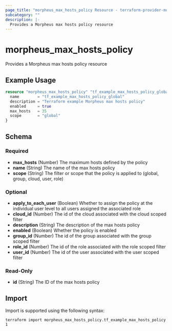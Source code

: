 ```yaml
---
page_title: "morpheus_max_hosts_policy Resource - terraform-provider-morpheus"
subcategory: ""
description: |-
  Provides a Morpheus max hosts policy resource
---
```


# morpheus_max_hosts_policy

Provides a Morpheus max hosts policy resource

## Example Usage

```terraform
resource "morpheus_max_hosts_policy" "tf_example_max_hosts_policy_global" {
  name        = "tf_example_max_hosts_policy_global"
  description = "Terraform example Morpheus max hosts policy"
  enabled     = true
  max_hosts   = 35
  scope       = "global"
}
```

<!-- schema generated by tfplugindocs -->
## Schema

### Required

- **max_hosts** (Number) The maximum hosts defined by the policy
- **name** (String) The name of the max hosts policy
- **scope** (String) The filter or scope that the policy is applied to (global, group, cloud, user, role)

### Optional

- **apply_to_each_user** (Boolean) Whether to assign the policy at the individual user level to all users assigned the associated role
- **cloud_id** (Number) The id of the cloud associated with the cloud scoped filter
- **description** (String) The description of the max hosts policy
- **enabled** (Boolean) Whether the policy is enabled
- **group_id** (Number) The id of the group associated with the group scoped filter
- **role_id** (Number) The id of the role associated with the role scoped filter
- **user_id** (Number) The id of the user associated with the user scoped filter

### Read-Only

- **id** (String) The ID of the max hosts policy

## Import

Import is supported using the following syntax:

```shell
terraform import morpheus_max_hosts_policy.tf_example_max_hosts_policy 1
```
